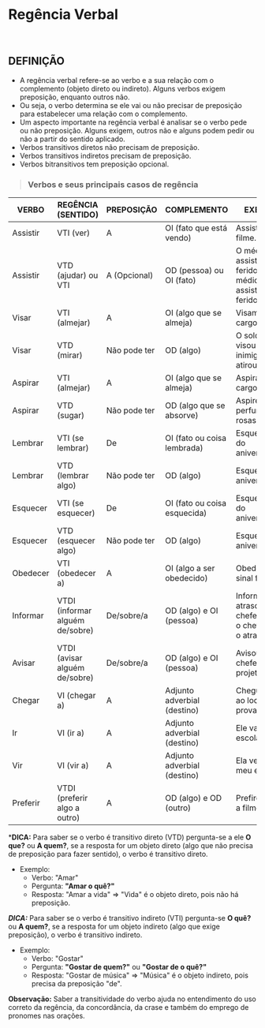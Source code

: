 # Regência Verbal

<br>

## DEFINIÇÃO
* A regência verbal refere-se ao verbo e a sua relação com o complemento (objeto direto ou indireto). Alguns verbos exigem preposição, enquanto outros não. 
* Ou seja, o verbo determina se ele vai ou não precisar de preposição para estabelecer uma relação com o complemento.
* Um aspecto importante na regência verbal é analisar se o verbo pede ou não preposição. Alguns exigem, outros não e alguns podem pedir ou não a partir do sentido aplicado.
* Verbos transitivos diretos não precisam de preposição.
* Verbos transitivos indiretos precisam de preposição.
* Verbos bitransitivos tem preposição opcional.

> ### Verbos e seus principais casos de regência

| VERBO    | REGÊNCIA (SENTIDO)              | PREPOSIÇÃO      | COMPLEMENTO                  | EXEMPLO                                                      |
|----------|---------------------------------|-----------------|------------------------------|--------------------------------------------------------------|
| Assistir | VTI (ver)                       | A               | OI (fato que está vendo)     | Assistimos ao filme.                                         |
| Assistir | VTD (ajudar) ou VTI             | A (Opcional)    | OD (pessoa) ou OI (fato)     | O médico assistiu os feridos./O médico assistiu aos feridos. |
| Visar    | VTI (almejar)                   | A               | OI (algo que se almeja)      | Visamos ao cargo público.                                    |
| Visar    | VTD (mirar)                     | Não pode ter    | OD (algo)                    | O soldado visou o inimigo e atirou.                          |
| Aspirar  | VTI (almejar)                   | A               | OI (algo que se almeja)      | Aspiramos ao cargo público.                                  |
| Aspirar  | VTD (sugar)                     | Não pode ter    | OD (algo que se absorve)     | Aspirei o doce perfume das rosas.                            |
| Lembrar  | VTI (se lembrar)                | De              | OI (fato ou coisa lembrada)  | Esqueci-me do aniversário.                                   |
| Lembrar  | VTD (lembrar algo)              | Não pode ter    | OD (algo)                    | Esqueci o aniversário.                                       |
| Esquecer | VTI (se esquecer)               | De              | OI (fato ou coisa esquecida) | Esqueci-me do aniversário.                                   |
| Esquecer | VTD (esquecer algo)             | Não pode ter    | OD (algo)                    | Esqueci o aniversário.                                       |
| Obedecer | VTI (obedecer a)                | A               | OI (algo a ser obedecido)    | Obedeçam ao sinal fechado.                                   |
| Informar | VTDI (informar alguém de/sobre) | De/sobre/a      | OD (algo) e OI (pessoa)      | Informe o atraso ao chefe./Informe o chefe sobre o atraso.   |
| Avisar   | VTDI (avisar alguém de/sobre)   | De/sobre/a      | OD (algo) e OI (pessoa)      | Avisou o chefe sobre o projeto.                              |
| Chegar   | VI (chegar a)                   | A               | Adjunto adverbial (destino)  | Chegue cedo ao local de prova.                               |
| Ir       | VI (ir a)                       | A               | Adjunto adverbial (destino)  | Ele vai à escola.                                            |
| Vir      | VI (vir a)                      | A               | Adjunto adverbial (destino)  | Ela veio ao meu encontro.                                    |
| Preferir | VTDI (preferir algo a outro)    | A               | OD (algo) e OD (outro)       | Prefiro séries a filmes.                                     |


***DICA:** Para saber se o verbo é transitivo direto (VTD) pergunta-se a ele **O que?** ou **A quem?**, se a resposta for um objeto direto (algo que não precisa de preposição para fazer sentido), o verbo é transitivo direto.
* Exemplo: 
  - Verbo: "Amar"
  - Pergunta: **"Amar o quê?"**
  - Resposta: "Amar a vida" => "Vida" é o objeto direto, pois não há preposição.

***DICA:*** Para saber se o verbo é transitivo indireto (VTI) pergunta-se **O quê?** ou **A quem?**, se a resposta for um objeto indireto (algo que exige preposição), o verbo é transitivo indireto.
* Exemplo:
  - Verbo: "Gostar"
  - Pergunta: **"Gostar de quem?"** ou **"Gostar de o quê?"**
  - Resposta: "Gostar de música" => "Música" é o objeto indireto, pois precisa da preposição "de".

**Observação:** Saber a transitividade do verbo ajuda no entendimento do uso correto da regência, da concordância, da crase e também do emprego de pronomes nas orações.